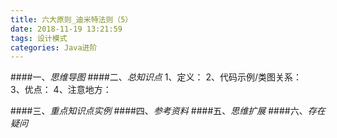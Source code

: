 ```yaml
---
title: 六大原则_迪米特法则（5）
date: 2018-11-19 13:21:59
tags: 设计模式
categories: Java进阶
---
```

####一、*思维导图*
####二、*总知识点*
	1、定义：
	2、代码示例/类图关系：	 
	3、优点：
	4、注意地方：
		
####三、*重点知识点实例*
####四、*参考资料*
####五、*思维扩展*
####六、*存在疑问*